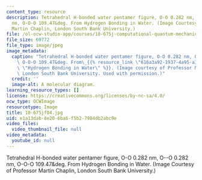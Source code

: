 ```yaml
---
content_type: resource
description: Tetrahedral H-bonded water pentamer figure, O-O 0.282 nm, O--O 0.282
  nm, O-O-O 109.47&deg. From Hydrogen Bonding in Water. (Image Courtesy of Professor
  Martin Chaplin, London South Bank University.)
file: /ol-ocw-studio-app/courses/10-675j-computational-quantum-mechanics-of-molecular-and-extended-systems-fall-2004/e1a13dab8e206ba6f5b27984db2abc9e_10-675jf04.jpg
file_size: 69772
file_type: image/jpeg
image_metadata:
  caption: "Tetrahedral H-bonded water pentamer figure, O-O 0.282 nm, O--O 0.282 nm,\
    \ O-O-O 109.47&deg. From\_{{% resource_link \"616a3a92-1937-4a95-a3df-438e6fd40ea5\"\
    \ \"Hydrogen Bonding in Water\" %}}. (Image courtesy of Professor Martin Chaplin,\
    \ London South Bank University. Used with permission.)"
  credit: ''
  image-alt: A molecular diagram.
learning_resource_types: []
license: https://creativecommons.org/licenses/by-nc-sa/4.0/
ocw_type: OCWImage
resourcetype: Image
title: 10-675jf04.jpg
uid: e1a13dab-8e20-6ba6-f5b2-7984db2abc9e
video_files:
  video_thumbnail_file: null
video_metadata:
  youtube_id: null
---
```

Tetrahedral H-bonded water pentamer figure, O-O 0.282 nm, O--O 0.282 nm, O-O-O 109.47&deg. From Hydrogen Bonding in Water. (Image Courtesy of Professor Martin Chaplin, London South Bank University.)
